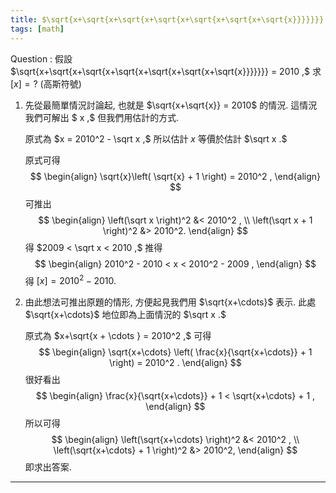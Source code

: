 ```yaml
---
title: $\sqrt{x+\sqrt{x+\sqrt{x+\sqrt{x+\sqrt{x+\sqrt{x+\sqrt{x}}}}}}} = 2010$
tags: [math]
---
```


Question
: 假設 
$\sqrt{x+\sqrt{x+\sqrt{x+\sqrt{x+\sqrt{x+\sqrt{x+\sqrt{x}}}}}}} = 2010 ,$
求 $[x] = ?$ (高斯符號)

1. 先從最簡單情況討論起, 也就是 
   $\sqrt{x+\sqrt{x}}  =  2010$ 
   的情況. 這情況我們可解出 $ x ,$ 但我們用估計的方式.
   
   原式為 $x = 2010^2 - \sqrt x ,$
   所以估計 $x$ 等價於估計 $\sqrt x .$

   原式可得
   $$ 
   \begin{align}
   \sqrt{x}\left( \sqrt{x} + 1  \right) = 2010^2 ,    
   \end{align}
   $$
   可推出
   $$ 
   \begin{align}
   \left(\sqrt x \right)^2 &< 2010^2 ,  \\
   \left(\sqrt x  + 1 \right)^2 &> 2010^2.
   \end{align}
   $$
   得 $2009 <  \sqrt x < 2010 ,$
   推得
   $$
   \begin{align}
   2010^2 - 2010  < x  < 2010^2 - 2009 ,   
   \end{align}
   $$
   得 
   $[x] = 2010^2-2010.$

2. 由此想法可推出原題的情形, 方便起見我們用 $\sqrt{x+\cdots}$ 表示.
   此處 $\sqrt{x+\cdots}$ 地位即為上面情況的 $\sqrt x .$

   原式為
   $x+\sqrt{x + \cdots }  =  2010^2 ,$
   可得
   $$ 
   \begin{align}
   \sqrt{x+\cdots} \left( \frac{x}{\sqrt{x+\cdots}} + 1 \right) = 2010^2 .     
   \end{align}
   $$
   很好看出
   $$  
   \begin{align}
   \frac{x}{\sqrt{x+\cdots}} + 1    <  \sqrt{x+\cdots} + 1 ,    
   \end{align}
   $$
   所以可得
   $$ 
   \begin{align}
   \left(\sqrt{x+\cdots} \right)^2 &< 2010^2 ,  \\
   \left(\sqrt{x+\cdots}  + 1 \right)^2 &> 2010^2,
   \end{align}
   $$
   即求出答案.


<!--more-->

---
